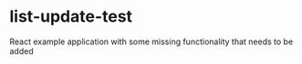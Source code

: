 # list-update-test
React example application with some missing functionality that needs to be added
